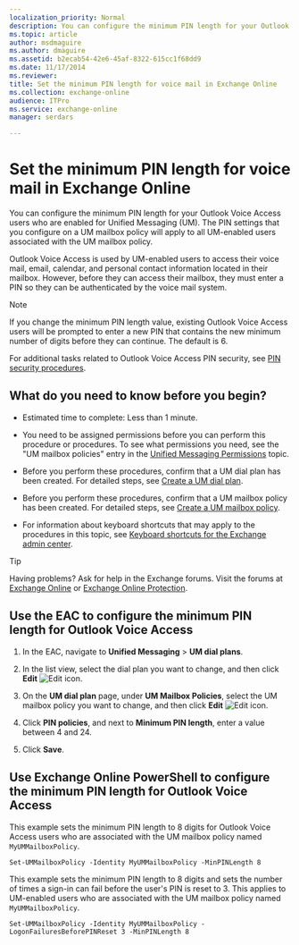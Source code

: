 ```yaml
---
localization_priority: Normal
description: You can configure the minimum PIN length for your Outlook Voice Access users who are enabled for Unified Messaging (UM). The PIN settings that you configure on a UM mailbox policy will apply to all UM-enabled users associated with the UM mailbox policy.
ms.topic: article
author: msdmaguire
ms.author: dmaguire
ms.assetid: b2ecab54-42e6-45af-8322-615cc1f68dd9
ms.date: 11/17/2014
ms.reviewer: 
title: Set the minimum PIN length for voice mail in Exchange Online
ms.collection: exchange-online
audience: ITPro
ms.service: exchange-online
manager: serdars

---
```


# Set the minimum PIN length for voice mail in Exchange Online

You can configure the minimum PIN length for your Outlook Voice Access users who are enabled for Unified Messaging (UM). The PIN settings that you configure on a UM mailbox policy will apply to all UM-enabled users associated with the UM mailbox policy.

Outlook Voice Access is used by UM-enabled users to access their voice mail, email, calendar, and personal contact information located in their mailbox. However, before they can access their mailbox, they must enter a PIN so they can be authenticated by the voice mail system.

> [!NOTE]
> If you change the minimum PIN length value, existing Outlook Voice Access users will be prompted to enter a new PIN that contains the new minimum number of digits before they can continue. The default is 6.

For additional tasks related to Outlook Voice Access PIN security, see [PIN security procedures](pin-security-procedures.md).

## What do you need to know before you begin?

- Estimated time to complete: Less than 1 minute.

- You need to be assigned permissions before you can perform this procedure or procedures. To see what permissions you need, see the "UM mailbox policies" entry in the [Unified Messaging Permissions](https://technet.microsoft.com/library/d326c3bc-8f33-434a-bf02-a83cc26a5498.aspx) topic.

- Before you perform these procedures, confirm that a UM dial plan has been created. For detailed steps, see [Create a UM dial plan](../../voice-mail-unified-messaging/connect-voice-mail-system/create-um-dial-plan.md).

- Before you perform these procedures, confirm that a UM mailbox policy has been created. For detailed steps, see [Create a UM mailbox policy](../../voice-mail-unified-messaging/set-up-voice-mail/create-um-mailbox-policy.md).

- For information about keyboard shortcuts that may apply to the procedures in this topic, see [Keyboard shortcuts for the Exchange admin center](../../accessibility/keyboard-shortcuts-in-admin-center.md).

> [!TIP]
> Having problems? Ask for help in the Exchange forums. Visit the forums at [Exchange Online](https://go.microsoft.com/fwlink/p/?linkId=267542) or [Exchange Online Protection](https://go.microsoft.com/fwlink/p/?linkId=285351).

## Use the EAC to configure the minimum PIN length for Outlook Voice Access

1. In the EAC, navigate to **Unified Messaging** \> **UM dial plans**.

2. In the list view, select the dial plan you want to change, and then click **Edit** ![Edit icon](../../media/ITPro_EAC_EditIcon.gif).

3. On the **UM dial plan** page, under **UM Mailbox Policies**, select the UM mailbox policy you want to change, and then click **Edit** ![Edit icon](../../media/ITPro_EAC_EditIcon.gif).

4. Click **PIN policies**, and next to **Minimum PIN length**, enter a value between 4 and 24.

5. Click **Save**.

## Use Exchange Online PowerShell to configure the minimum PIN length for Outlook Voice Access

This example sets the minimum PIN length to 8 digits for Outlook Voice Access users who are associated with the UM mailbox policy named `MyUMMailboxPolicy`.

```
Set-UMMailboxPolicy -Identity MyUMMailboxPolicy -MinPINLength 8
```

This example sets the minimum PIN length to 8 digits and sets the number of times a sign-in can fail before the user's PIN is reset to 3. This applies to UM-enabled users who are associated with the UM mailbox policy named `MyUMMailboxPolicy`.

```
Set-UMMailboxPolicy -Identity MyUMMailboxPolicy -LogonFailuresBeforePINReset 3 -MinPINLength 8
```
